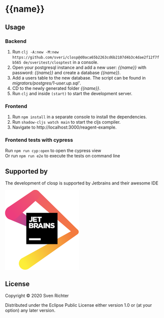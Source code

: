 # {{name}}

## Usage

### Backend
1. Run `clj -A:new -M:new https://github.com/sveri/closp@d0aca65b2263cd6b2107d4b3c4dae2f12f7fb565 de/sveritest/closptest` in a console.
2. Open your postgresql instance and add a new user: _{{name}}_ with password: _{{name}}_ and create a database _{{name}}_.
3. Add a users table to the new database. The script can be found in _migrators/postgres/1-user.up.sql'_.
4. CD to the newly generated folder _{{name}}_.
5. Run `clj` and inside `(start)` to start the development server.

### Frontend
1. Run `npm install` in a separate console to install the dependencies.
2. Run `shadow-cljs watch main` to start the cljs compiler.
3. Navigate to http://localhost:3000/reagent-example.

### Frontend tests with cypress
Run `npm run cyp:open` to open the cypress view  
Or run `npm run e2e` to execute the tests on command line 


## Supported by

The development of closp is supported by Jetbrains and their awesome IDE

[![Jetbrains Logo](jetbrains.svg)](https://www.jetbrains.com/)

 

## License

Copyright © 2020 Sven Richter

Distributed under the Eclipse Public License either version 1.0 or (at
your option) any later version.
